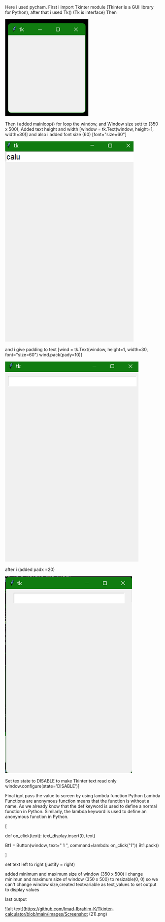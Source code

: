 Here i used pycham.
First i import Tkinter module (Tkinter is a GUI library for Python),
after that i used Tk() (Tk is interface) Then 

![alt text](https://github.com/Imad-Ibrahim-K/Tkinter-calculator/blob/main/images/Tkinter1.png)

Then i added mainloop() for loop the window,
and Window size sett to (350 x 500), Added text height and width [window = tk.Text(window, height=1, width=30)]
and also i added font size (60) [font="size=60"]

![alt text](https://github.com/Imad-Ibrahim-K/Tkinter-calculator/blob/main/images/Tkinter2.png)

and i give padding to text 
[wind = tk.Text(window, height=1, width=30, font="size=60")
wind.pack(pady=10)]

![alt text](https://github.com/Imad-Ibrahim-K/Tkinter-calculator/blob/main/images/Tkinter3.png)

after i (added padx =20)

![alt text](https://github.com/Imad-Ibrahim-K/Tkinter-calculator/blob/main/images/Tkinter4.png)

Set tex state to DISABLE to make Tkinter text read only
window.configure(state='DISABLE')]

Final igot pass the value to screen by using lambda function
Python Lambda Functions are anonymous function means that the function is
 without a name. As we already know that the def keyword is used to define
 a normal function in Python. Similarly, the lambda keyword is used to 
define an anonymous function in Python.

[

def on_click(text):
    text_display.insert(0, text)


Bt1 = Button(window, text=" 1 ", command=lambda: on_click("1"))
Bt1.pack()

]

set text left to right (justify = right)

added minimum and maximum size of window (350 x 500)
i change minimun and maximum size of window (350 x 500) to resizable(0, 0) so we 
can't change window size,created textvariable as text_values to set output to display values

last output

![alt text](https://github.com/Imad-Ibrahim-K/Tkinter-calculator/blob/main/images/Screenshot (21).png)








